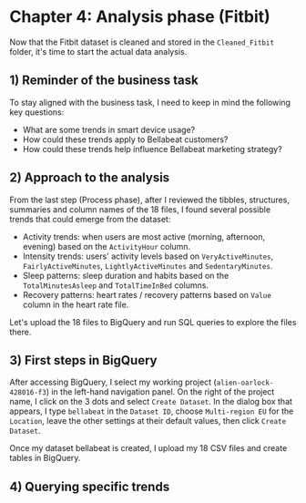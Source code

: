 # Chapter 4: Analysis phase (Fitbit)

Now that the Fitbit dataset is cleaned and stored in the `Cleaned_Fitbit` folder, it's time to start the actual data analysis.

## 1) Reminder of the business task

To stay aligned with the business task, I need to keep in mind the following key questions:
   
- What are some trends in smart device usage?
- How could these trends apply to Bellabeat customers?
- How could these trends help influence Bellabeat marketing strategy?

## 2) Approach to the analysis

From the last step (Process phase), after I reviewed the tibbles, structures, summaries and column names of the 18 files, I found several possible trends that could emerge from the dataset:

- Activity trends: when users are most active (morning, afternoon, evening) based on the `ActivityHour` column.
- Intensity trends: users' activity levels based on `VeryActiveMinutes`, `FairlyActiveMinutes`, `LightlyActiveMinutes` and `SedentaryMinutes`.
- Sleep patterns: sleep duration and habits based on the `TotalMinutesAsleep` and `TotalTimeInBed` columns.
- Recovery patterns: heart rates / recovery patterns based on `Value` column in the heart rate file.

Let's upload the 18 files to BigQuery and run SQL queries to explore the files there.

## 3) First steps in BigQuery

After accessing BigQuery, I select my working project (`alien-oarlock-428016-f3`) in the left-hand navigation panel.
On the right of the project name, I click on the 3 dots and select `Create Dataset`.
In the dialog box that appears, I type `bellabeat` in the `Dataset ID`, choose `Multi-region EU` for the `Location`, leave the other settings at their default values, then click `Create Dataset`.

Once my dataset bellabeat is created, I upload my 18 CSV files and create tables in BigQuery.

## 4) Querying specific trends

   

